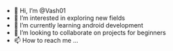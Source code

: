 - 👋 Hi, I’m @Vash01
- 👀 I’m interested in exploring new fields 
- 🌱 I’m currently learning android development 
- 💞️ I’m looking to collaborate on projects for beginners
- 📫 How to reach me ...

<!---
Vash01/Vash01 is a ✨ special ✨ repository because its `README.md` (this file) appears on your GitHub profile.
You can click the Preview link to take a look at your changes.
--->
